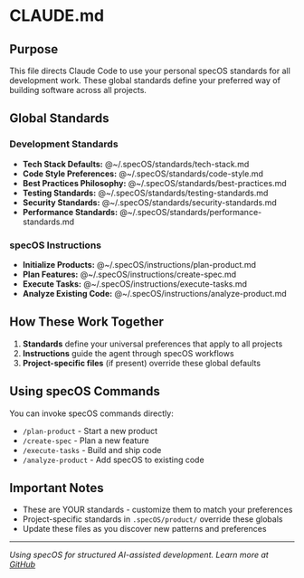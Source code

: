 # CLAUDE.md

## Purpose

This file directs Claude Code to use your personal specOS standards for all development work. These global standards define your preferred way of building software across all projects.

## Global Standards

### Development Standards

- **Tech Stack Defaults:** @~/.specOS/standards/tech-stack.md
- **Code Style Preferences:** @~/.specOS/standards/code-style.md
- **Best Practices Philosophy:** @~/.specOS/standards/best-practices.md
- **Testing Standards:** @~/.specOS/standards/testing-standards.md
- **Security Standards:** @~/.specOS/standards/security-standards.md
- **Performance Standards:** @~/.specOS/standards/performance-standards.md

### specOS Instructions

- **Initialize Products:** @~/.specOS/instructions/plan-product.md
- **Plan Features:** @~/.specOS/instructions/create-spec.md
- **Execute Tasks:** @~/.specOS/instructions/execute-tasks.md
- **Analyze Existing Code:** @~/.specOS/instructions/analyze-product.md

## How These Work Together

1. **Standards** define your universal preferences that apply to all projects
2. **Instructions** guide the agent through specOS workflows
3. **Project-specific files** (if present) override these global defaults

## Using specOS Commands

You can invoke specOS commands directly:

- `/plan-product` - Start a new product
- `/create-spec` - Plan a new feature
- `/execute-tasks` - Build and ship code
- `/analyze-product` - Add specOS to existing code

## Important Notes

- These are YOUR standards - customize them to match your preferences
- Project-specific standards in `.specOS/product/` override these globals
- Update these files as you discover new patterns and preferences

---

_Using specOS for structured AI-assisted development. Learn more at [GitHub](https://github.com/rainday/specOS)_

